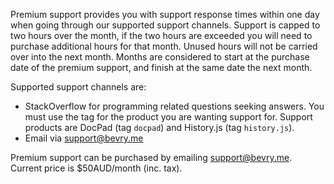 Premium support provides you with support response times within one day when going through our supported support channels. Support is capped to two hours over the month, if the two hours are exceeded you will need to purchase additional hours for that month. Unused hours will not be carried over into the next month. Months are considered to start at the purchase date of the premium support, and finish at the same date the next month.

Supported support channels are:
- StackOverflow for programming related questions seeking answers. You must use the tag for the product you are wanting support for. Support products are DocPad (tag `docpad`) and History.js (tag `history.js`).
- Email via support@bevry.me

Premium support can be purchased by emailing support@bevry.me. Current price is $50AUD/month (inc. tax).